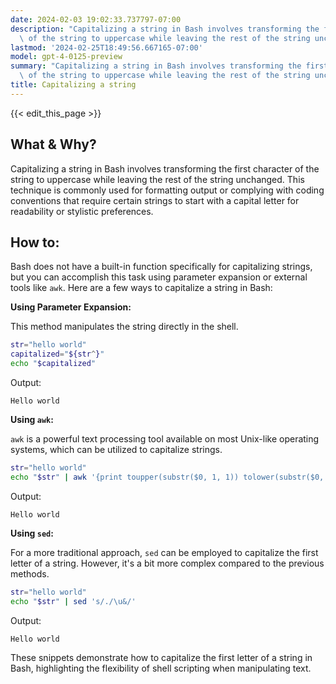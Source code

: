 ```yaml
---
date: 2024-02-03 19:02:33.737797-07:00
description: "Capitalizing a string in Bash involves transforming the first character\
  \ of the string to uppercase while leaving the rest of the string unchanged. This\u2026"
lastmod: '2024-02-25T18:49:56.667165-07:00'
model: gpt-4-0125-preview
summary: "Capitalizing a string in Bash involves transforming the first character\
  \ of the string to uppercase while leaving the rest of the string unchanged. This\u2026"
title: Capitalizing a string
---
```


{{< edit_this_page >}}

## What & Why?
Capitalizing a string in Bash involves transforming the first character of the string to uppercase while leaving the rest of the string unchanged. This technique is commonly used for formatting output or complying with coding conventions that require certain strings to start with a capital letter for readability or stylistic preferences.

## How to:

Bash does not have a built-in function specifically for capitalizing strings, but you can accomplish this task using parameter expansion or external tools like `awk`. Here are a few ways to capitalize a string in Bash:

**Using Parameter Expansion:**

This method manipulates the string directly in the shell.

```bash
str="hello world"
capitalized="${str^}"
echo "$capitalized"
```
Output:
```
Hello world
```

**Using `awk`:**

`awk` is a powerful text processing tool available on most Unix-like operating systems, which can be utilized to capitalize strings.

```bash
str="hello world"
echo "$str" | awk '{print toupper(substr($0, 1, 1)) tolower(substr($0, 2))}'
```
Output:
```
Hello world
```

**Using `sed`:**

For a more traditional approach, `sed` can be employed to capitalize the first letter of a string. However, it's a bit more complex compared to the previous methods.

```bash
str="hello world"
echo "$str" | sed 's/./\u&/'
```
Output:
```
Hello world
```

These snippets demonstrate how to capitalize the first letter of a string in Bash, highlighting the flexibility of shell scripting when manipulating text.

